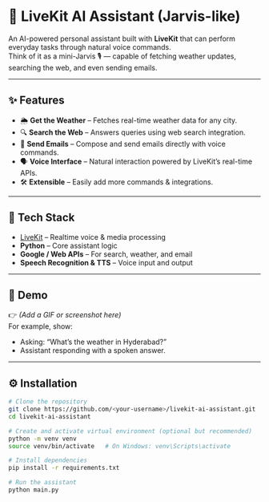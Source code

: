 # 🧠 LiveKit AI Assistant (Jarvis-like)

An AI-powered personal assistant built with **LiveKit** that can perform everyday tasks through natural voice commands.  
Think of it as a mini-Jarvis 🎙️ — capable of fetching weather updates, searching the web, and even sending emails.

---

## ✨ Features

- 🌦 **Get the Weather** – Fetches real-time weather data for any city.
- 🔍 **Search the Web** – Answers queries using web search integration.
- 📧 **Send Emails** – Compose and send emails directly with voice commands.
- 🗣 **Voice Interface** – Natural interaction powered by LiveKit’s real-time APIs.
- 🛠 **Extensible** – Easily add more commands & integrations.

---

## 🚀 Tech Stack

- [LiveKit](https://livekit.io/) – Realtime voice & media processing  
- **Python** – Core assistant logic  
- **Google / Web APIs** – For search, weather, and email  
- **Speech Recognition & TTS** – Voice input and output  

---

## 📸 Demo

👉 *(Add a GIF or screenshot here)*  
For example, show:  
- Asking: “What’s the weather in Hyderabad?”  
- Assistant responding with a spoken answer.  

---

## ⚙️ Installation

```bash
# Clone the repository
git clone https://github.com/<your-username>/livekit-ai-assistant.git
cd livekit-ai-assistant

# Create and activate virtual environment (optional but recommended)
python -m venv venv
source venv/bin/activate   # On Windows: venv\Scripts\activate

# Install dependencies
pip install -r requirements.txt

# Run the assistant
python main.py
